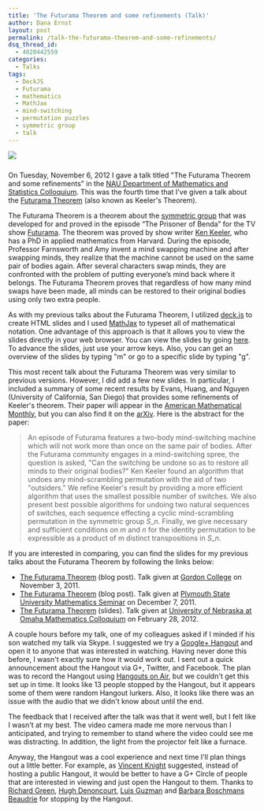 ```yaml
---
title: 'The Futurama Theorem and some refinements (Talk)'
author: Dana Ernst
layout: post
permalink: /talk-the-futurama-theorem-and-some-refinements/
dsq_thread_id:
  - 4020442559
categories:
  - Talks
tags:
  - DeckJS
  - Futurama
  - mathematics
  - MathJax
  - mind-switching
  - permutation puzzles
  - symmetric group
  - talk
---
```


<div class="text-center">
<img src="{{ site.baseurl }}/images/FuturamaTheoremBoard.png" class="img-responsive img-rounded" img style="margin-bottom: 10px" />
</div>

On Tuesday, November 6, 2012 I gave a talk titled "The Futurama Theorem and some refinements" in the [NAU Department of Mathematics and Statistics Colloquium][1]. This was the fourth time that I've given a talk about the [Futurama Theorem][2] (also known as Keeler's Theorem).

The Futurama Theorem is a theorem about the [symmetric group][3] that was developed for and proved in the episode “The Prisoner of Benda” for the TV show [Futurama][4]. The theorem was proved by show writer [Ken Keeler][5], who has a PhD in applied mathematics from Harvard. During the episode, Professor Farnsworth and Amy invent a mind swapping machine and after swapping minds, they realize that the machine cannot be used on the same pair of bodies again. After several characters swap minds, they are confronted with the problem of putting everyone’s mind back where it belongs. The Futurama Theorem proves that regardless of how many mind swaps have been made, all minds can be restored to their original bodies using only two extra people.

As with my previous talks about the Futurama Theorem, I utilized [deck.js][6] to create HTML slides and I used [MathJax][7] to typeset all of mathematical notation. One advantage of this approach is that it allows you to view the slides directly in your web browser. You can view the slides by going [here][8]. To advance the slides, just use your arrow keys. Also, you can get an overview of the slides by typing "m" or go to a specific slide by typing "g".

This most recent talk about the Futurama Theorem was very similar to previous versions. However, I did add a few new slides. In particular, I included a summary of some recent results by Evans, Huang, and Nguyen (University of California, San Diego) that provides some refinements of Keeler's theorem. Their paper will appear in the [American Mathematical Monthly][9], but you can also find it on the [arXiv][10]. Here is the abstract for the paper:

> An episode of Futurama features a two-body mind-switching machine which will not work more than once on the same pair of bodies. After the Futurama community engages in a mind-switching spree, the question is asked, "Can the switching be undone so as to restore all minds to their original bodies?" Ken Keeler found an algorithm that undoes any mind-scrambling permutation with the aid of two "outsiders." We refine Keeler's result by providing a more efficient algorithm that uses the smallest possible number of switches. We also present best possible algorithms for undoing two natural sequences of switches, each sequence effecting a cyclic mind-scrambling permutation in the symmetric group $S\_n$. Finally, we give necessary and sufficient conditions on $m$ and $n$ for the identity permutation to be expressible as a product of m distinct transpositions in $S\_n$.

If you are interested in comparing, you can find the slides for my previous talks about the Futurama Theorem by following the links below:

  * [The Futurama Theorem][11] (blog post). Talk given at [Gordon College][12] on November 3, 2011.
  * [The Futurama Theorem][13] (blog post). Talk given at [Plymouth State University Mathematics Seminar][14] on December 7, 2011.
  * [The Futurama Theorem][15] (slides). Talk given at [University of Nebraska at Omaha Mathematics Colloquium][16] on February 28, 2012.

A couple hours before my talk, one of my colleagues asked if I minded if his son watched my talk via Skype. I suggested we try a [Google+ Hangout][17] and open it to anyone that was interested in watching. Having never done this before, I wasn't exactly sure how it would work out. I sent out a quick announcement about the Hangout via G+, Twitter, and Facebook. The plan was to record the Hangout using [Hangouts on Air][18], but we couldn't get this set up in time. It looks like 13 people stopped by the Hangout, but it appears some of them were random Hangout lurkers. Also, it looks like there was an issue with the audio that we didn't know about until the end.

The feedback that I received after the talk was that it went well, but I felt like I wasn't at my best. The video camera made me more nervous than I anticipated, and trying to remember to stand where the video could see me was distracting. In addition, the light from the projector felt like a furnace.

Anyway, the Hangout was a cool experience and next time I'll plan things out a little better. For example, as [Vincent Knight][19] suggested, instead of hosting a public Hangout, it would be better to have a G+ Circle of people that are interested in viewing and just open the Hangout to them. Thanks to [Richard Green][20], [Hugh Denoncourt][21], [Luis Guzman][22] and [Barbara Boschmans Beaudrie][23] for stopping by the Hangout.

 [1]: http://www.cefns.nau.edu/~falk/seminars/scheduleF12.html
 [2]: http://theinfosphere.org/Futurama_theorem
 [3]: http://en.wikipedia.org/wiki/Symmetric_group
 [4]: http://en.wikipedia.org/wiki/Futurama
 [5]: http://en.wikipedia.org/wiki/Ken_Keeler
 [6]: http://imakewebthings.github.com/deck.js
 [7]: http://www.mathjax.org/
 [8]: http://danaernst.com/talks/NAUFall2012/slides/NAUFall2012Talk.html
 [9]: http://www.maa.org/pubs/monthly.html
 [10]: http://arxiv.org/abs/1204.6086
 [11]: http://danaernst.com/talk-the-futurama-theorem/
 [12]: http://www.math-cs.gordon.edu/
 [13]: http://danaernst.com/talk-the-futurama-theorem-2/
 [14]: http://www.plymouth.edu/department/math/seminars/
 [15]: http://danaernst.com/talks/DeckJS/UNOTalk2012/UNOTalk2012.html
 [16]: http://www.unomaha.edu/math/colloquia.php
 [17]: http://www.google.com/+/learnmore/hangouts/
 [18]: http://www.google.com/+/learnmore/hangouts/onair.html
 [19]: http://www.vincent-knight.com/
 [20]: http://math.colorado.edu/~rmg/
 [21]: https://plus.google.com/101251637892806290732/about
 [22]: http://luisrguzmanjr.wordpress.com/
 [23]: http://oak.ucc.nau.edu/bmb9/
